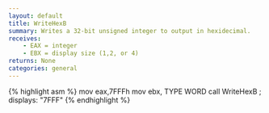 ```yaml
---
layout: default
title: WriteHexB
summary: Writes a 32-bit unsigned integer to output in hexidecimal.
receives: 
    - EAX = integer
    - EBX = display size (1,2, or 4)
returns: None
categories: general
---
```

{% highlight asm %}
mov  eax,7FFFh
mov  ebx, TYPE WORD
call WriteHexB       ; displays: "7FFF"
{% endhighlight %}